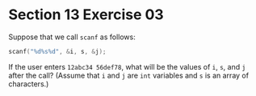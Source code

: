 # Section 13 Exercise 03 

Suppose that we call `scanf` as follows:

```c
scanf("%d%s%d", &i, s, &j);
```

If the user enters `12abc34 56def78`, what will be the values of `i`, `s`, and `j` after the call? (Assume that `i` and `j` are `int` variables and `s` is an array of characters.)

